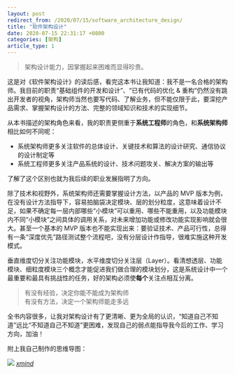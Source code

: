 ```yaml
---
layout: post
redirect_from: /2020/07/15/software_architecture_design/
title: "软件架构设计"
date: 2020-07-15 22:31:17 +0800
categories: [架构]
article_type: 1
---
```


>  架构设计能力，因掌握起来困难而显得珍贵。

这是对《软件架构设计》的读后感，看完这本书让我知道：我不是一名合格的架构师。我目前的职责“基础组件的开发和设计”、“已有代码的优化 & 重构”仍然没有跳出开发者的视角，架构师当然也要写代码、了解业务，但不能仅限于此，要深挖产品需求、掌握架构设计的方法、完整的领域知识和技术的实现细节。


从本书描述的架构角色来看，我的职责更侧重于**系统工程师**的角色，和**系统架构师**相比如何不同呢：

- 系统架构师更多关注软件的总体设计、关键技术和算法的设计研究、通信协议的设计制定等
- 系统工程师更多关注产品系统的设计、技术问题攻关、解决方案的输出等

了解了这个区别也就为我后续的职业发展指明了方向。

除了技术和视野外，系统架构师还需要掌握设计方法，以产品的 MVP 版本为例，在没有设计方法指导下，容易拍脑袋决定模块、层的划分粒度，这意味着设计不足，如果不确定每一层内部哪些“小模块”可以重用、哪些不能重用，以及功能模块内不同“小模块”之间具体的调用关系，对未来增加功能或修改功能实现影响就会很大。甚至一个基本的 MVP 版本也不能实现出来：要验证技术、产品可行性，总得有一条“深度优先”路径测试整个流程吧，没有分层设计作指导，很难实施这种开发模式。

垂直维度切分关注功能模块，水平维度切分关注层（Layer）。看清想透层、功能模块、细粒度模块三个概念才能促进我们做合理的模块划分，这是系统设计中一个最重要和最具有挑战性的任务，好的架构必须使**每个**关注点相互分离。

>  有没有经验，决定你能不能成为架构师  
>  有没有方法，决定一个架构师能走多远

全书内容很多，让我对架构设计有了更清晰、更为全局的认识，“知道自己不知道”远比“不知道自己不知道”更困难，发现自己的弱点能指导我今后的工作、学习方向，加油！

附上我自己制作的思维导图：

![](https://github.com/zhangao0086/mind/blob/master/架构设计/架构设计.png?raw=true)
*[xmind](https://github.com/zhangao0086/mind/blob/master/架构设计/)*